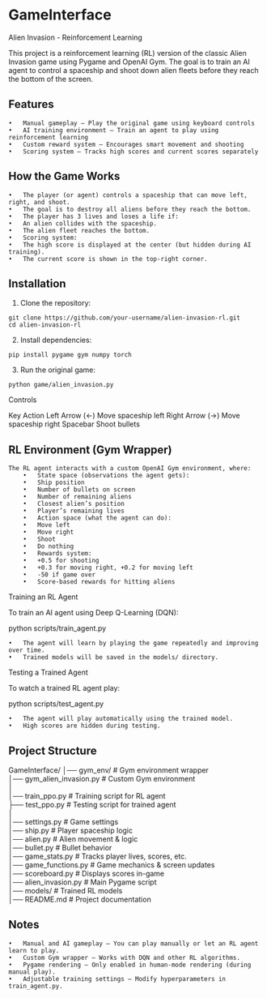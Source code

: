 # GameInterface

Alien Invasion - Reinforcement Learning

This project is a reinforcement learning (RL) version of the classic Alien Invasion game using Pygame and OpenAI Gym. The goal is to train an AI agent to control a spaceship and shoot down alien fleets before they reach the bottom of the screen.

## Features
	•	Manual gameplay – Play the original game using keyboard controls
	•	AI training environment – Train an agent to play using reinforcement learning
	•	Custom reward system – Encourages smart movement and shooting
	•	Scoring system – Tracks high scores and current scores separately

## How the Game Works
	•	The player (or agent) controls a spaceship that can move left, right, and shoot.
	•	The goal is to destroy all aliens before they reach the bottom.
	•	The player has 3 lives and loses a life if:
	•	An alien collides with the spaceship.
	•	The alien fleet reaches the bottom.
	•	Scoring system:
	•	The high score is displayed at the center (but hidden during AI training).
	•	The current score is shown in the top-right corner.

## Installation
  1.	Clone the repository:

    git clone https://github.com/your-username/alien-invasion-rl.git
    cd alien-invasion-rl


  2.	Install dependencies:

    pip install pygame gym numpy torch


  3.	Run the original game:

    python game/alien_invasion.py



Controls

Key	Action
Left Arrow (←)	Move spaceship left
Right Arrow (→)	Move spaceship right
Spacebar	Shoot bullets

## RL Environment (Gym Wrapper)

    The RL agent interacts with a custom OpenAI Gym environment, where:
    	•	State space (observations the agent gets):
    	•	Ship position
    	•	Number of bullets on screen
    	•	Number of remaining aliens
    	•	Closest alien’s position
    	•	Player’s remaining lives
    	•	Action space (what the agent can do):
    	•	Move left
    	•	Move right
    	•	Shoot
    	•	Do nothing
    	•	Rewards system:
    	•	+0.5 for shooting
    	•	+0.3 for moving right, +0.2 for moving left
    	•	-50 if game over
    	•	Score-based rewards for hitting aliens

Training an RL Agent

To train an AI agent using Deep Q-Learning (DQN):

python scripts/train_agent.py

	•	The agent will learn by playing the game repeatedly and improving over time.
	•	Trained models will be saved in the models/ directory.

Testing a Trained Agent

To watch a trained RL agent play:

python scripts/test_agent.py

	•	The agent will play automatically using the trained model.
	•	High scores are hidden during testing.

## Project Structure

GameInterface/
│── gym_env/               # Gym environment wrapper  
│── gym_alien_invasion.py  # Custom Gym environment  
│               
│── train_ppo.py           # Training script for RL agent  
├── test_ppo.py            # Testing script for trained agent  
│                
│── settings.py            # Game settings  
│── ship.py                # Player spaceship logic  
│── alien.py               # Alien movement & logic  
│── bullet.py              # Bullet behavior  
│── game_stats.py          # Tracks player lives, scores, etc.  
│── game_functions.py      # Game mechanics & screen updates  
│── scoreboard.py          # Displays scores in-game  
│── alien_invasion.py      # Main Pygame script  
│── models/                # Trained RL models  
│── README.md              # Project documentation  

## Notes
	•	Manual and AI gameplay – You can play manually or let an RL agent learn to play.
	•	Custom Gym wrapper – Works with DQN and other RL algorithms.
	•	Pygame rendering – Only enabled in human-mode rendering (during manual play).
	•	Adjustable training settings – Modify hyperparameters in train_agent.py.
